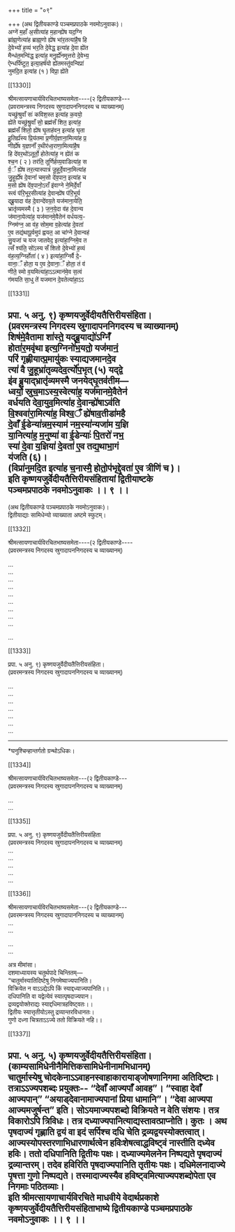 +++
title = "०९"

+++
(अथ द्वितीयकाण्डे पञ्चमप्रपाठके नवमोऽनुवाकः)।  
अग्ने॑ म॒हाँ अ॒सीत्या॑ह म॒हान्ह्ये॑ष यद॒ग्नि  
ब्रा॑ह्म॒णेत्या॑ह ब्राह्म॒णो ह्ये॑ष भा॑र॒तत्या॑है॒ष हि  
दे॒वेभ्यो॑ ह॒व्यं भर॒ति दे॒वेद्ध॒ इत्या॑ह दे॒वा ह्ये॑त  
मैन्ध॑त॒मन्वि॑द्ध॒ इत्या॑ह॒ मनु॒र्ह्ये॑नमुत्तरो दे॒वेभ्य॒  
ऐन्धर्पि॑ष्टुत॒ इत्या॒हर्ष॑यो ह्ये॑तमस्तु॑वन्विप्रा॑  
नुमदि॒त इत्या॑ह (१ ) विप्रा॒ ह्ये॑ते

[[1330]]

श्रीमत्सायणाचार्यविरचितभाष्यसमेता----(२ द्वितीयकाण्डे---  
(प्रवरामन्त्रस्य निगदस्य स्रुगादापननिगदस्य च व्याख्यानम्)  
यच्छु॑श्रुवाँ सः॑ कविश॒स्त इत्या॑ह क॒वयो॒  
ह्ये॑ते यच्छु॑श्रु॒वाँ सो॒ ब्रह्म॑सँ शित॒ इत्या॑ह॒  
ब्रह्म॑सँ शितो॒ ह्ये॑ष घृ॒ताह॑वन॒ इत्या॑ह घृता  
हु॒तिर्ह्य॑स्य प्रि॒य॑तमा प्र॒णीर्य॒ज्ञाना॒मित्या॑ह प्र॒  
णीर्ह्ये॑ष य॒ज्ञानाँ॑ र॒थीर॑ध्व॒राणा॒मित्या॑है॒ष  
हि दे॑वर॒थो॑ऽतूर्तो॒ होतेत्या॑ह॒ न ह्ये॑तं क  
श्च॒न ( २ ) तर॑ति॒ तूर्णिर्हव्य॒वाडित्या॑ह॒ स  
र्व॒ँ ह्ये॑ष तर॒त्यास्पात्रं॑ जू॒हूर्दे॒वाना॒मित्या॑ह  
जु॒हूर्ह्ये॑ष दे॒वानां॑ चम॒सो दे॑व॒पान॒ इत्या॑ह च  
म॒सो ह्ये॑ष दे॑व॒पानो॒ऽराँ इ॑वाग्ने ने॒मिर्दे॒वाँ  
स्त्वं प॑रि॒भूर॒सीत्या॑ह दे॒वान्ह्ये॑ष प॑रि॒भूर्य  
द्ब्रू॒यादा व॑ह दे॒वान्दे॑वय॒ते यज॑माना॒येति॒  
भ्रातृ॑व्यमस्मै ( ३ ) ज॒न॒ये॒दा व॑ह दे॒वान्य  
ज॑माना॒येत्या॑ह॒ यज॑मानमे॒वैतेन॑ वर्धयत्य॒-  
ग्निम॑ग्न॒ आ व॑ह॒ सोम॒मा व॒हेत्या॑ह दे॒वता॑  
ए॒व तद्य॑थापू॒र्वमुप॑ ह्वयत॒ आ चा॑ग्ने दे॒वान्वह॑  
सु॒यजा॑ च यज जातवेद॒ इत्या॑हा॒ग्निमे॒व त  
त्सँ श्य॑ति॒ सो॑ऽस्य सँ शितो दे॒वेभ्यो॑ ह॒व्यं  
व॑ह॒त्य॒ग्निर्होता॑ ( ४ ) इत्या॑हा॒ग्निर्वै दे॒-  
वाना॒ँ होता॒ य ए॒व दे॒वाना॒ँ होता॒ तं व॑  
णीते॒ स्मो व॒यमित्या॑हा॒ऽऽत्मान॑मे॒व स॒त्वं  
ग॑मयति सा॒धु ते॑ यजमान दे॒वतेत्या॑हा॒ऽऽ

[[1331]]

प्रपा. ५ अनु. ९) कृष्णयजुर्वेदीयतैत्तिरीयसंहिता।  
(प्रवरमन्त्रस्य निगदस्य स्रुगादापननिगदस्य च व्याख्यानम्)  
शिष॑मे॒वैतामा शा॑स्ते॒ यद्ब्रू॒याद्यो॑ऽग्निँ  
होता॑र॒मवृ॑था इत्य॒ग्निनो॑भ॒यतो॒ यज॑मानं॒  
परि॑ गृह्णीयात्प्र॒मायु॑कः स्याद्यजमानदे॒व  
त्या॑ वै जु॒हूभ्रा॑तृव्यदेव॒र्त्यो॑प॒भृत् (५) यद्द्वे  
इ॑व ब्रू॒याद्भ्रातृ॑व्यमस्मै जनयेद्घृ॒तव॑तीम—  
ध्वर्यो॒ स्रुच॒माऽस्य॒स्वेत्या॑ह॒ यज॑मानमे॒वैतेन॑  
वर्धयति देवा॒युव॒मित्या॑ह दे॒वान्ह्ये॑षाऽव॑ति  
वि॒श्ववा॑रा॒मित्या॑ह॒ विश्व॒ँ॑ ह्ये॑षाव॒तीडा॑महै  
दे॒वाँ ई॒डेन्या॑न्नम॒स्याम॑ नम॒स्या॑न्यजा॑म य॒ज्ञि  
या॒नित्या॑ह॒ म॒नुष्या॑ वा ई॒डेन्याः॑ पि॒तरो॑ नभ॒  
स्या॑ दे॒वा य॒ज्ञिया॑ दे॒वता॑ ए॒व तद्य॒थाभा॒गं  
य॑जति (६)।  
(विप्रा॑नुमदि॒त इत्या॑ह च॒नास्मै॒ होतो॒प॑भृद्दे॒वता॑ ए॒व त्रीणि॑ च )।  
इति कृष्णयजुर्वेदीयतैत्तिरीयसंहितायां द्वितीयाष्टके  
पञ्चमप्रपाठके नवमोऽनुवाकः ।। ९ ।।  
----------  
(अथ द्वितीयकाण्डे पञ्चमप्रपाठके नवमोऽनुवाकः)।  
द्वितीयाद्याः सामिधेन्यो व्याख्याता अष्टमे स्फुटम्।  


[[1332]]

श्रीमत्सायणाचार्यविरचितभाष्यसमेता----(२ द्वितीयकाण्डे----  
(प्रवरमन्त्रस्य निगदस्य स्रुगादापननिगदस्य च व्याख्यानम्)  

...  
...  
...  
...  
...   
...  
...  
...  
...  

...  


[[1333]]

प्रपा. ५ अनु. ९) कृष्णयजुर्वेदीयतैत्तिरीयसंहिता।  
(प्रवरमन्त्रस्य निगदस्य स्रुगादापननिगदस्य च व्याख्यानम्)  

...  
...  
...  
...  
...  
...  
...  

-------  
*घनुश्चिन्हान्तर्गतो ग्रन्थोऽधिकः।

[[1334]]

श्रीमत्सायणाचार्यविरचितभाष्यसमेता---(२ द्वितीयकाण्डे---  
(प्रवरमन्त्रस्य निगदस्य स्रुगादापननिगदस्य च व्याख्यानम्)  

...  
...  

[[1335]]

प्रपा. ५ अनु. ९) कृष्णयजुर्वेदीयतैत्तिरीयसंहिता  
(प्रवरमन्त्रस्य निगदस्य स्रुगादापननिगदस्य च व्याख्यानम्)  
...  
...  
...  
...   
...

[[1336]]

श्रीमत्सायणाचार्यविरचितभाष्यसमेता---(२ द्वितीयकाण्डे---  
(प्रवरमन्त्रस्य निगदस्य स्रुगादापाननिगदस्य च व्याख्यानम्)  
...  
...  

...  
...  

अत्र मीमांसा।  
दशमाध्यायस्य चतुर्थपादे चिन्तितम्—  
“चातुर्मास्यातिदिष्टेषु निगमेष्वाज्यपानिति।  
विक्रियेत न वाऽऽद्येऽपि किं स्याद्दध्याज्यपानिति।।  
दधिपानिति वा यद्वेत्येवं स्यात्पृषदाज्यपान।  
द्रव्यद्वयोक्तेराद्यः स्याद्दधिमात्रहविष्ट्वतः।।  
द्वितीयः स्यात्तृतीयोऽस्तु द्रव्यान्तरविधानतः।  
गुणो दध्ना चित्रताऽऽज्ये ततो विक्रियते नहि।।

[[1337]]

प्रपा. ५ अनु. ५) कृष्णयजुर्वेदीयतैत्तिरीयसंहिता।  
(काम्यसामिधेनीनैमित्तिकसामिधेनीनामभिधानम्)  
चातुर्मास्येषु चोदकेनाऽऽवाहनस्वाहाकारायाड्जोषणानिगमा अतिदिष्टाः।  
तत्राऽऽज्यपशब्दः प्रयुक्तः-- “देवाँ आज्यपाँ आवह”। “स्वाहा देवाँ आज्यपान्” “अयाड्देवानामाज्यपानां प्रिया धामानि”। “देवा आज्यपा आज्यमजुर्षन्त” इति। सोऽयमाज्यपशब्दो विक्रियते न वेति संशयः। तत्र विकारोऽपि त्रिविधः। तत्र दध्याज्यपानित्याद्यस्तावत्प्राप्नोति। कुतः । अथ पृषदाज्यं गृह्णाति द्वयं वा इदं सर्पिश्च दधि चेति द्रव्यद्वयस्योक्तत्वात्। आज्यस्योपस्तरणाभिधारणार्थत्वेन हविःशेषत्वाद्धविष्ट्वं नास्तीति दध्येव हविः। ततो दधिपानिति द्वितीयः पक्षः। दध्याज्यमेलनेन निष्पद्यते पृषदाज्यं द्रव्यान्तरम्। तदेव हविरिति पृषदाज्यपानिति तृतीयः पक्षः। दधिमेलनादाज्ये पृषत्ता गुणो निष्पद्यते। तस्मादाज्यस्यैव हविष्ट्वमित्याज्यपशब्दोपेता एव निगमाः पठितव्याः।  
इति श्रीमत्सायणाचार्यविरचिते माधवीये वेदार्थप्रकाशे कृष्णयजुर्वेदीयतैत्तिरीयसंहिताभाष्ये द्वितीयकाण्डे पञ्चमप्रपाठके  
नवमोऽनुवाकः ।। ९ ।।  
---------  
